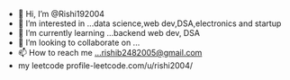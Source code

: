 - 👋 Hi, I’m @Rishi192004
- 👀 I’m interested in ...data science,web dev,DSA,electronics and startup
- 🌱 I’m currently learning ...backend web dev, DSA
- 💞️ I’m looking to collaborate on ...
- 📫 How to reach me ...rishib2482005@gmail.com
- my leetcode profile-leetcode.com/u/rishi2004/

<!---
Rishi192004/Rishi192004 is a ✨ special ✨ repository because its `README.md` (this file) appears on your GitHub profile.
You can click the Preview link to take a look at your changes.
--->
